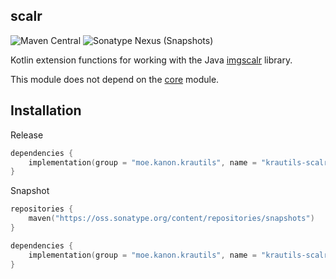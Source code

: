 ## scalr

![Maven Central](https://img.shields.io/maven-central/v/moe.kanon.krautils/krautils-scalr?label=release&style=for-the-badge) ![Sonatype Nexus (Snapshots)](https://img.shields.io/nexus/s/moe.kanon.krautils/krautils-scalr?label=snapshot&server=https%3A%2F%2Foss.sonatype.org&style=for-the-badge)

Kotlin extension functions for working with the Java [imgscalr](https://github.com/rkalla/imgscalr) library.

This module does not depend on the [core](../../core/README.md) module.

## Installation

Release

```kotlin
dependencies {
	implementation(group = "moe.kanon.krautils", name = "krautils-scalr", version = "${RELEASE_VERSION}")
}
```

Snapshot

```kotlin
repositories {
	maven("https://oss.sonatype.org/content/repositories/snapshots")
}

dependencies {
	implementation(group = "moe.kanon.krautils", name = "krautils-scalr", version = "${SNAPSHOT_VERSION}")
}
```